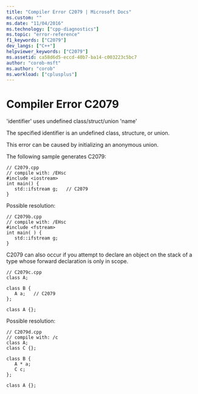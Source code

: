 ```yaml
---
title: "Compiler Error C2079 | Microsoft Docs"
ms.custom: ""
ms.date: "11/04/2016"
ms.technology: ["cpp-diagnostics"]
ms.topic: "error-reference"
f1_keywords: ["C2079"]
dev_langs: ["C++"]
helpviewer_keywords: ["C2079"]
ms.assetid: ca58d6d5-eccd-40b7-ba14-c003223c5bc7
author: "corob-msft"
ms.author: "corob"
ms.workload: ["cplusplus"]
---
```

# Compiler Error C2079
'identifier' uses undefined class/struct/union 'name'  
  
 The specified identifier is an undefined class, structure, or union.  
  
 This error can be caused by initializing an anonymous union.  
  
 The following sample generates C2079:  
  
```  
// C2079.cpp  
// compile with: /EHsc  
#include <iostream>  
int main() {  
   std::ifstream g;   // C2079  
}  
```  
  
 Possible resolution:  
  
```  
// C2079b.cpp  
// compile with: /EHsc  
#include <fstream>  
int main( ) {  
   std::ifstream g;  
}  
```  
  
 C2079 can also occur if you attempt to declare an object on the stack of a type whose forward declaration is only in scope.  
  
```  
// C2079c.cpp  
class A;  
  
class B {  
   A a;   // C2079  
};  
  
class A {};  
```  
  
 Possible resolution:  
  
```  
// C2079d.cpp  
// compile with: /c  
class A;  
class C {};  
  
class B {  
   A * a;  
   C c;  
};  
  
class A {};  
```